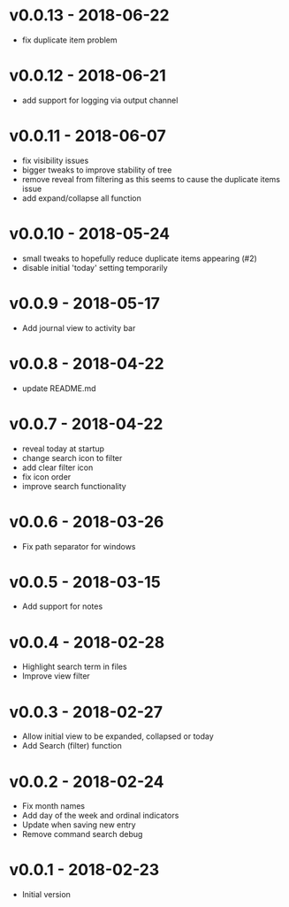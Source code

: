# v0.0.13 - 2018-06-22
- fix duplicate item problem

# v0.0.12 - 2018-06-21
- add support for logging via output channel

# v0.0.11 - 2018-06-07
- fix visibility issues
- bigger tweaks to improve stability of tree
- remove reveal from filtering as this seems to cause the duplicate items issue
- add expand/collapse all function

# v0.0.10 - 2018-05-24
- small tweaks to hopefully reduce duplicate items appearing (#2)
- disable initial 'today' setting temporarily

# v0.0.9 - 2018-05-17
- Add journal view to activity bar

# v0.0.8 - 2018-04-22
- update README.md

# v0.0.7 - 2018-04-22
- reveal today at startup
- change search icon to filter
- add clear filter icon
- fix icon order
- improve search functionality

# v0.0.6 - 2018-03-26
- Fix path separator for windows

# v0.0.5 - 2018-03-15
- Add support for notes

# v0.0.4 - 2018-02-28
- Highlight search term in files
- Improve view filter

# v0.0.3 - 2018-02-27
- Allow initial view to be expanded, collapsed or today
- Add Search (filter) function

# v0.0.2 - 2018-02-24
- Fix month names
- Add day of the week and ordinal indicators
- Update when saving new entry
- Remove command search debug

# v0.0.1 - 2018-02-23
- Initial version

